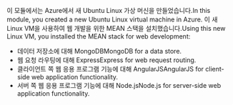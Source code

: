 <span data-ttu-id="30698-101">이 모듈에서는 Azure에서 새 Ubuntu Linux 가상 머신을 만들었습니다.</span><span class="sxs-lookup"><span data-stu-id="30698-101">In this module, you created a new Ubuntu Linux virtual machine in Azure.</span></span> <span data-ttu-id="30698-102">이 새 Linux VM을 사용하여 웹 개발을 위한 MEAN 스택을 설치했습니다.</span><span class="sxs-lookup"><span data-stu-id="30698-102">Using this new Linux VM, you installed the MEAN stack for web development:</span></span>

- <span data-ttu-id="30698-103">데이터 저장소에 대해 MongoDB</span><span class="sxs-lookup"><span data-stu-id="30698-103">MongoDB for a data store.</span></span>
- <span data-ttu-id="30698-104">웹 요청 라우팅에 대해 Express</span><span class="sxs-lookup"><span data-stu-id="30698-104">Express for web request routing.</span></span>
- <span data-ttu-id="30698-105">클라이언트 쪽 웹 응용 프로그램 기능에 대해 AngularJS</span><span class="sxs-lookup"><span data-stu-id="30698-105">AngularJS for client-side web application functionality.</span></span>
- <span data-ttu-id="30698-106">서버 쪽 웹 응용 프로그램 기능에 대해 Node.js</span><span class="sxs-lookup"><span data-stu-id="30698-106">Node.js for server-side web application functionality.</span></span>
